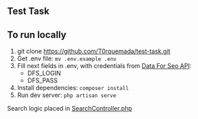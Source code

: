 ## Test Task

## To run locally
1. git clone https://github.com/T0rquemada/test-task.git
2. Get .env file: ```mv .env.example .env```
3. Fill next fields in .env, with credentials from [Data For Seo API](https://app.dataforseo.com):
    - DFS_LOGIN
    - DFS_PASS
4. Install dependencies: ```composer install```
5. Run dev server: ```php artisan serve```

Search logic placed in [SearchController.php](app/Http/Controllers/SearchController.php)
